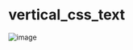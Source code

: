 # vertical_css_text
![image](https://github.com/MahmoudHegazi/vertical_css_text/assets/55125302/a0f85e80-f300-414f-97c8-c018651e1dc3)
